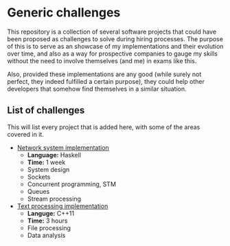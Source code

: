 # Generic challenges

This repository is a collection of several software projects that could have been proposed as challenges to solve during hiring processes. The purpose of this is to serve as an showcase of my implementations and their evolution over time, and also as a way for prospective companies to gauge my skills without the need to involve themselves (and me) in exams like this.

Also, provided these implementations are any good (while surely not perfect, they indeed fulfilled a certain purpose), they could help other developers that somehow find themselves in a similar situation.

## List of challenges

This will list every project that is added here, with some of the areas covered in it.

- [Network system implementation](./network-system-haskell)
  - **Language:** Haskell
  - **Time:** 1 week
  - System design
  - Sockets
  - Concurrent programming, STM
  - Queues
  - Stream processing
- [Text processing implementation](./text-processing-cpp)
  - **Languge:** C++11
  - **Time:** 3 hours
  - File processing
  - Data analysis

